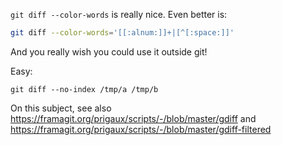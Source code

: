 `git diff --color-words` is really nice. Even better is:

```bash
git diff --color-words='[[:alnum:]]+|[^[:space:]]'
```

And you really wish you could use it outside git!

Easy:

```
git diff --no-index /tmp/a /tmp/b
```

On this subject, see also https://framagit.org/prigaux/scripts/-/blob/master/gdiff and https://framagit.org/prigaux/scripts/-/blob/master/gdiff-filtered